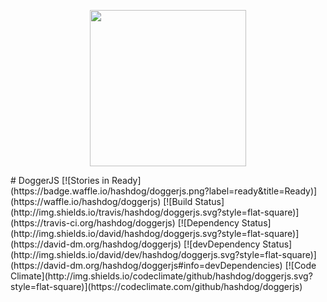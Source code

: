 <p align="center">
  <a href="http://doggerjs.com">
    <img height="250" src="http://doggerjs.com/img/doggerjs.png"/>
  </a>
</p>
# DoggerJS
[![Stories in Ready](https://badge.waffle.io/hashdog/doggerjs.png?label=ready&title=Ready)](https://waffle.io/hashdog/doggerjs)
[![Build Status](http://img.shields.io/travis/hashdog/doggerjs.svg?style=flat-square)](https://travis-ci.org/hashdog/doggerjs)
[![Dependency Status](http://img.shields.io/david/hashdog/doggerjs.svg?style=flat-square)](https://david-dm.org/hashdog/doggerjs)
[![devDependency Status](http://img.shields.io/david/dev/hashdog/doggerjs.svg?style=flat-square)](https://david-dm.org/hashdog/doggerjs#info=devDependencies)
[![Code Climate](http://img.shields.io/codeclimate/github/hashdog/doggerjs.svg?style=flat-square)](https://codeclimate.com/github/hashdog/doggerjs)
